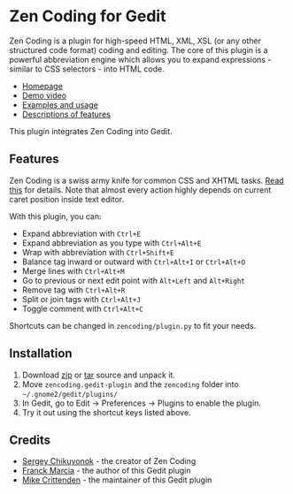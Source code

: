 Zen Coding for Gedit
====================

Zen Coding is a plugin for high-speed HTML, XML, XSL (or any other structured code format)
coding and editing. The core of this plugin is a powerful abbreviation engine which allows you to
expand expressions - similar to CSS selectors - into HTML code.

- [Homepage](http://code.google.com/p/zen-coding/)
- [Demo video](http://vimeo.com/7405114)
- [Examples and usage](http://www.smashingmagazine.com/2009/11/21/zen-coding-a-new-way-to-write-html-code/)
- [Descriptions of features](http://code.google.com/p/zen-coding/wiki/Actions)

This plugin integrates Zen Coding into Gedit.

Features
--------

Zen Coding is a swiss army knife for common CSS and XHTML tasks. [Read this](http://code.google.com/p/zen-coding/wiki/Actions) 
for details. Note that almost every action highly depends on current caret
position inside text editor.

With this plugin, you can:

- Expand abbreviation with `Ctrl+E`
- Expand abbreviation as you type with `Ctrl+Alt+E`
- Wrap with abbreviation with `Ctrl+Shift+E`
- Balance tag inward or outward with `Ctrl+Alt+I` or `Ctrl+Alt+O`
- Merge lines with `Ctrl+Alt+M`
- Go to previous or next edit point with `Alt+Left` and `Alt+Right`
- Remove tag with `Ctrl+Alt+R`
- Split or join tags with `Ctrl+Alt+J`
- Toggle comment with `Ctrl+Alt+C`

Shortcuts can be changed in `zencoding/plugin.py` to fit your needs.

Installation
------------

1. Download [zip](http://github.com/mikecrittenden/zen-coding-gedit/zipball/master) or [tar](http://github.com/mikecrittenden/zen-coding-gedit/tarball/master) source and unpack it.
2. Move `zencoding.gedit-plugin` and the `zencoding` folder into `~/.gnome2/gedit/plugins/` 
3. In Gedit, go to Edit &rarr; Preferences &rarr; Plugins to enable the plugin.
4. Try it out using the shortcut keys listed above.
 
Credits
-------

- [Sergey Chikuyonok](http://chikuyonok.ru/) - the creator of Zen Coding
- [Franck Marcia](http://github.com/fmarcia) - the author of this Gedit plugin
- [Mike Crittenden](http://mikethecoder.com) - the maintainer of this Gedit plugin
